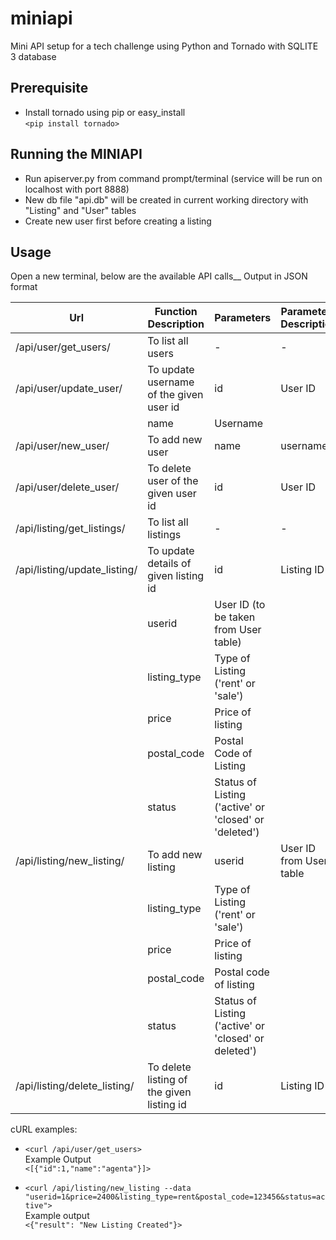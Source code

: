 # miniapi
Mini API setup for a tech challenge using Python and Tornado with SQLITE 3 database

Prerequisite
------------
- Install tornado using pip or easy_install <br />
  `<pip install tornado>`

Running the MINIAPI
---------------------
- Run apiserver.py <python apiserver.py> from command prompt/terminal (service will be run on localhost with port 8888)
- New db file "api.db" will be created in current working directory with "Listing" and "User" tables
- Create new user first before creating a listing

Usage
------
Open a new terminal, below are the available API calls__
Output in JSON format

Url | Function Description | Parameters | Parameters Description
--- | -------------------- | ---------- | -----------
/api/user/get_users/ | To list all users | - | -
/api/user/update_user/ | To update username of the given user id | id | User ID
 | | name | Username
/api/user/new_user/ | To add new user | name | username
/api/user/delete_user/ | To delete user of the given user id | id | User ID
/api/listing/get_listings/ | To list all listings | - | -
/api/listing/update_listing/ | To update details of given listing id | id | Listing ID
 | | userid | User ID (to be taken from User table)
 | | listing_type | Type of Listing ('rent' or 'sale')
 | | price | Price of listing
 | | postal_code | Postal Code of Listing
 | | status | Status of Listing ('active' or 'closed' or 'deleted')
/api/listing/new_listing/ | To add new listing | userid | User ID from User table
 | | listing_type | Type of Listing ('rent' or 'sale')
 | | price | Price of listing
 | | postal_code | Postal code of listing
 | | status | Status of Listing ('active' or 'closed' or deleted')
/api/listing/delete_listing/ | To delete listing of the given listing id | id | Listing ID

cURL examples:
- `<curl /api/user/get_users>`<br />
  Example Output <br />
`<[{"id":1,"name":"agenta"}]>`

- `<curl /api/listing/new_listing --data "userid=1&price=2400&listing_type=rent&postal_code=123456&status=active">`<br />
  Example output <br />
`<{"result": "New Listing Created"}>`

